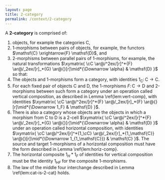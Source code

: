 ```yaml
---
layout: page
title: 2-category
permalink: /context/2-category
---
```

A **2-category** is comprised of:
1. objects, for example the categories $\mathsf{C}$,
2. 1-morphisms between pairs of objects, for example, the functors $\mathsf{C} \xrightarrow{F} \mathsf{D}$, and
3. 2-morphisms between parallel pairs of 1-morphisms, for example, the natural transformations $\xymatrix{ \cC \ar@/^2ex/[r]^*{F} \ar@/_2ex/[r]_*{G} \ar@{}[r]\mid*{\Downarrow \alpha} & \mathsf{D} }$
so that:
1. The objects and 1-morphisms form a category, with identities $1_{\mathsf{C}} \colon \mathsf{C} \to \mathsf{C}$.
2. For each fixed pair of objects $\mathsf{C}$ and $\mathsf{D}$, the 1-morphisms $F \colon \mathsf{C} \to \mathsf{D}$ and 2-morphisms between such form a category under an operation called vertical composition, as described in Lemma \ref{lem:vert-comp}, with identities $\xymatrix{ \cC \ar@/^2ex/[r]^*{F} \ar@/_2ex/[r]_*{F} \ar@{}[r]\mid*{\Downarrow 1_F} & \mathsf{D} }$.
3. There is also a  category whose objects are the objects in which a morphism from $\mathsf{C}$ to $\mathsf{D}$ is a 2-cell $\xymatrix{ \cC \ar@/^2ex/[r]^*{F} \ar@/_2ex/[r]_*{G} \ar@{}[r]\mid*{\Downarrow \alpha} & \mathsf{D} }$ under an operation called horizontal composition, with identities $\xymatrix{ \cC \ar@/^2ex/[r]^*{1_\cC} \ar@/_2ex/[r]_*{1_\mathsf{C}} \ar@{}[r]\mid*{\Downarrow 1_{1_\mathsf{C}}} & \mathsf{C} }$. The source and target 1-morphisms of a horizontal composition must have the form described in Lemma \ref{lem:horiz-comp}.
4. The horizontal composite $1_H \ast 1_F$ of identities for vertical composition must be the identity $1_{HF}$ for the composite 1-morphisms.
5. The law of the middle four interchange described in Lemma \ref{lem:cat-is-2-cat} holds.
